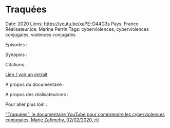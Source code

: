# Traquées

Date: 2020
Liens: https://youtu.be/xaPE-O44G3s
Pays: France
Réalisateur.ice: Marine Perrin
Tags: cyberviolences, cyberviolences conjugales, violences conjugales

Episodes : 

Synopsis : 

Citations : 

[Lien / voir un extrait](https://youtu.be/xaPE-O44G3s) 

A propos du documentaire : 

A propos des réalisateurices : 

Pour aller plus loin : 

["Traquées", le documentaire YouTube pour comprendre les cyberviolences conjugales, Marie Zafimehy, 02/02/2020, rtl](https://www.rtl.fr/actu/debats-societe/traquees-le-documentaire-youtube-pour-comprendre-les-cyberviolences-conjugales-7800000089)